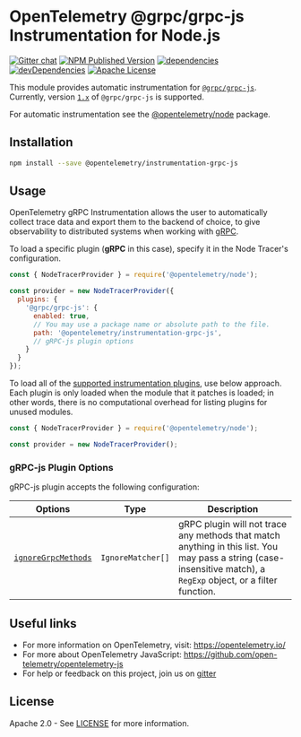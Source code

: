 # OpenTelemetry @grpc/grpc-js Instrumentation for Node.js

[![Gitter chat][gitter-image]][gitter-url]
[![NPM Published Version][npm-img]][npm-url]
[![dependencies][dependencies-image]][dependencies-url]
[![devDependencies][devDependencies-image]][devDependencies-url]
[![Apache License][license-image]][license-image]

This module provides automatic instrumentation for [`@grpc/grpc-js`](https://grpc.io/blog/grpc-js-1.0/). Currently, version [`1.x`](https://www.npmjs.com/package/@grpc/grpc-js?activeTab=versions) of `@grpc/grpc-js` is supported.

For automatic instrumentation see the
[@opentelemetry/node](https://github.com/open-telemetry/opentelemetry-js/tree/master/packages/opentelemetry-node) package.

## Installation

```sh
npm install --save @opentelemetry/instrumentation-grpc-js
```

## Usage

OpenTelemetry gRPC Instrumentation allows the user to automatically collect trace data and export them to the backend of choice, to give observability to distributed systems when working with [gRPC](https://www.npmjs.com/package/@grpc/grpc-js).

To load a specific plugin (**gRPC** in this case), specify it in the Node Tracer's configuration.

```javascript
const { NodeTracerProvider } = require('@opentelemetry/node');

const provider = new NodeTracerProvider({
  plugins: {
    '@grpc/grpc-js': {
      enabled: true,
      // You may use a package name or absolute path to the file.
      path: '@opentelemetry/instrumentation-grpc-js',
      // gRPC-js plugin options
    }
  }
});
```

To load all of the [supported instrumentation plugins](https://github.com/open-telemetry/opentelemetry-js#instrumentation-plugins), use below approach. Each plugin is only loaded when the module that it patches is loaded; in other words, there is no computational overhead for listing plugins for unused modules.

```javascript
const { NodeTracerProvider } = require('@opentelemetry/node');

const provider = new NodeTracerProvider();
```

<!-- See [examples/grpc-js](https://github.com/open-telemetry/opentelemetry-js/tree/master/examples/grpc-js) for a short example. -->

### gRPC-js Plugin Options

gRPC-js plugin accepts the following configuration:

| Options | Type | Description |
| ------- | ---- | ----------- |
| [`ignoreGrpcMethods`](https://github.com/open-telemetry/opentelemetry-js/blob/master/packages/opentelemetry-instrumentation-grpc-js/src/types.ts#L24) | `IgnoreMatcher[]` | gRPC plugin will not trace any methods that match anything in this list. You may pass a string (case-insensitive match), a `RegExp` object, or a filter function. |

## Useful links

- For more information on OpenTelemetry, visit: <https://opentelemetry.io/>
- For more about OpenTelemetry JavaScript: <https://github.com/open-telemetry/opentelemetry-js>
- For help or feedback on this project, join us on [gitter][gitter-url]

## License

Apache 2.0 - See [LICENSE][license-url] for more information.

[gitter-image]: https://badges.gitter.im/open-telemetry/opentelemetry-js.svg
[gitter-url]: https://gitter.im/open-telemetry/opentelemetry-node?utm_source=badge&utm_medium=badge&utm_campaign=pr-badge&utm_content=badge
[license-url]: https://github.com/open-telemetry/opentelemetry-js/blob/master/LICENSE
[license-image]: https://img.shields.io/badge/license-Apache_2.0-green.svg?style=flat
[dependencies-image]: https://david-dm.org/open-telemetry/opentelemetry-js/status.svg?path=packages/opentelemetry-instrumentation-grpc-js
[dependencies-url]: https://david-dm.org/open-telemetry/opentelemetry-js?path=packages%2Fopentelemetry-instrumentation-grpc-js
[devDependencies-image]: https://david-dm.org/open-telemetry/opentelemetry-js/dev-status.svg?path=packages/opentelemetry-instrumentation-grpc-js
[devDependencies-url]: https://david-dm.org/open-telemetry/opentelemetry-js?path=packages%2Fopentelemetry-instrumentation-grpc-js&type=dev
[npm-url]: https://www.npmjs.com/package/@opentelemetry/instrumentation-grpc-js
[npm-img]: https://badge.fury.io/js/%40opentelemetry%2Finstrumentation-grpc-js.svg
